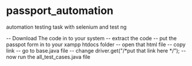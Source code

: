 # passport_automation
automation testing task with selenium and test ng


-- Download The code in to your system 
-- extract the code 
-- put the passpot form in to your xampp htdocs folder
-- open that html file 
-- copy link
-- go to base.java file 
-- change driver.get("/*put that link  here */");
-- now run the all_test_cases.java file

